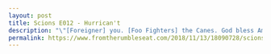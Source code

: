 ```yaml
---
layout: post
title: Scions E012 - Hurrican't
description: "\"[Foreigner] you. [Foo Fighters] the Canes. God bless America.\" - Stephen Murphey"
permalink: https://www.fromtherumbleseat.com/2018/11/13/18090728/scions-of-the-southland-episode-12-hurricant-georgia-tech-college-football-miami-hurricanes-uva-bad
---
```

